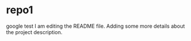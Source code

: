 # repo1
google test
I am editing the README file. Adding some more details about the project description.

